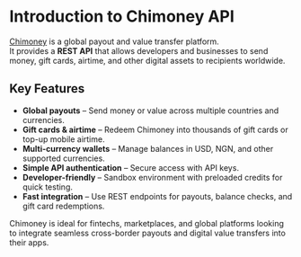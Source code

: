 # Introduction to Chimoney API

[Chimoney](https://chimoney.io/) is a global payout and value transfer platform.  
It provides a **REST API** that allows developers and businesses to send money, gift cards, airtime, and other digital assets to recipients worldwide.

## Key Features

- **Global payouts** – Send money or value across multiple countries and currencies.
- **Gift cards & airtime** – Redeem Chimoney into thousands of gift cards or top-up mobile airtime.
- **Multi-currency wallets** – Manage balances in USD, NGN, and other supported currencies.
- **Simple API authentication** – Secure access with API keys.
- **Developer-friendly** – Sandbox environment with preloaded credits for quick testing.
- **Fast integration** – Use REST endpoints for payouts, balance checks, and gift card redemptions.

Chimoney is ideal for fintechs, marketplaces, and global platforms looking to integrate seamless cross-border payouts and digital value transfers into their apps.
